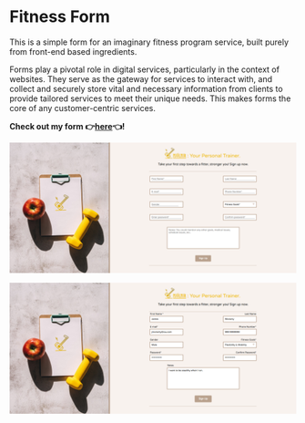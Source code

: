 # Fitness Form

This is a simple form for an imaginary fitness program service, built purely from front-end based ingredients.

Forms play a pivotal role in digital services, particularly in the context of websites. They serve as the gateway for services to interact with, and collect and securely store vital and necessary information from clients to provide tailored services to meet their unique needs. This makes forms the core of any customer-centric services.

**Check out my form :point_right:[here](https://mell62.github.io/fitness-form):point_left:!**

![form-screenshot1](./images/screenshot.png)

![form-screenshot2](./images/screenshot2.png)
